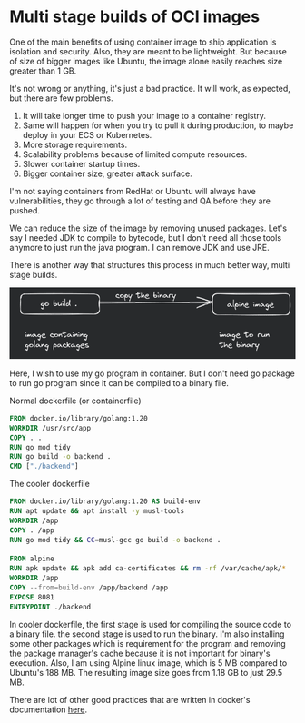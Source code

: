# Multi stage builds of OCI images

One of the main benefits of using container image to ship application is isolation and security. Also, they are meant to be lightweight. But because of size of bigger images like Ubuntu, the image alone easily reaches size greater than 1 GB.

It's not wrong or anything, it's just a bad practice. It will work, as expected, but there are few problems.

1. It will take longer time to push your image to a container registry.
2. Same will happen for when you try to pull it during production, to maybe deploy in your ECS or Kubernetes.
3. More storage requirements.
4. Scalability problems because of limited compute resources.
5. Slower container startup times.
3. Bigger container size, greater attack surface. 

I'm not saying containers from RedHat or Ubuntu will always have vulnerabilities, they go through a lot of testing and QA before they are pushed.

We can reduce the size of the image by removing unused packages. Let's say I needed JDK to compile to bytecode, but I don't need all those tools anymore to just run the java program. I can remove JDK and use JRE. 

There is another way that structures this process in much better way, multi stage builds.

![diagram](./assets/images/multi-stage-oci_1.png)

Here, I wish to use my go program in container. But I don't need go package to run go program since it can be compiled to a binary file.

Normal dockerfile (or containerfile)

```dockerfile
FROM docker.io/library/golang:1.20
WORKDIR /usr/src/app
COPY . .
RUN go mod tidy
RUN go build -o backend .
CMD ["./backend"] 
``` 

The cooler dockerfile

```dockerfile
FROM docker.io/library/golang:1.20 AS build-env
RUN apt update && apt install -y musl-tools
WORKDIR /app
COPY . /app
RUN go mod tidy && CC=musl-gcc go build -o backend .

FROM alpine
RUN apk update && apk add ca-certificates && rm -rf /var/cache/apk/*
WORKDIR /app
COPY --from=build-env /app/backend /app
EXPOSE 8081
ENTRYPOINT ./backend
```

In cooler dockerfile, the first stage is used for compiling the source code to a binary file. the second stage is used to run the binary. I'm also installing some other packages which is requirement for the program and removing the package manager's cache because it is not important for binary's execution. Also, I am using Alpine linux image, which is 5 MB compared to Ubuntu's 188 MB. The resulting image size goes from 1.18 GB to just 29.5 MB.

There are lot of other good practices that are written in docker's documentation [here](https://docs.docker.com/develop/develop-images/dockerfile_best-practices/).